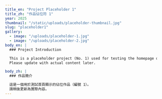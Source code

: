 ```yaml
---
title_en: "Project Placeholder 1"
title_zh: "作品佔位符 1"
year: 2025
thumbnail: "/static/uploads/placeholder-thumbnail.jpg"
slug: "placeholder1"
gallery:
  - image: "/uploads/placeholder-1.jpg"
  - image: "/uploads/placeholder-2.jpg"
body_en: |
  ### Project Introduction

  This is a placeholder project (No. 1) used for testing the homepage display.  
  Please update with actual content later.

body_zh: |
  ### 作品簡介

  這是一個用於測試首頁顯示的佔位作品（編號 1）。  
  請稍後更新為實際內容。
---
```

